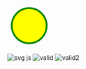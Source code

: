 ﻿</script>
<svg width='100' height='100'>
  <circle cx='50' cy='50' r='40' stroke='green' stroke-width='4' fill='yellow' />
  <script>alert('hacked');(function () {console.log('hacked')})();</script>
</svg>


![svg js](https://gist.githubusercontent.com/dannyjdev/8e3bb818ff1f45588dd17e0748616510/raw/d763cc58651776c45a3e63e21ac752ae1178adeb/svg-js.svg)
![valid](https://gist.githubusercontent.com/dannyjdev/8e3bb818ff1f45588dd17e0748616510/raw/d763cc58651776c45a3e63e21ac752ae1178adeb/svg-valid.svg)
![valid2](https://svgshare.com/i/HCh.svg)